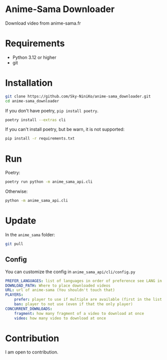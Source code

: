 # Anime-Sama Downloader
Download video from anime-sama.fr

# Requirements
- Python 3.12 or higher
- git

# Installation
```bash
git clone https://github.com/Sky-NiniKo/anime-sama_downloader.git
cd anime-sama_downloader
```

If you don't have poetry, `pip install poetry`.
```bash
poetry install --extras cli
```

If you can't install poetry, but be warn, it is not supported:
```bash
pip install -r requirements.txt
```

# Run
Poetry:
```bash
poetry run python -m anime_sama_api.cli
```
Otherwise:
```bash
python -m anime_sama_api.cli
```

# Update
In the `anime_sama` folder:
```bash
git pull
```

## Config
You can customize the config in `anime_sama_api/cli/config.py`

```yaml
PREFER_LANGUAGES: list of languages in order of preference see LANG in anime_sama/langs.py for available language
DOWNLOAD_PATH: Where to place downloaded videos
URL: url of anime-sama (You shouldn't touch that)
PLAYERS:
    prefer: player to use if multiple are available (first in the list are prefer over the afters)
    ban: player to not use (even if that the only player)
CONCURRENT_DOWNLOADS:
    fragment: how many fragment of a video to download at once
    video: how many video to download at once
```

# Contribution
I am open to contribution.
